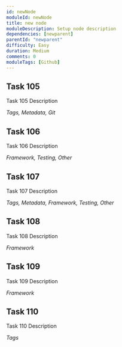 ```yaml
---
id: newNode
moduleId: newNode
title: new node
moduleDescription: Setup node description
dependencies: [newparent]
parentId: "newparent"
difficulty: Easy
duration: Medium
comments: 0
moduleTags: [Github]
---
```


## Task 105

Task 105 Description

*Tags, Metadata, Git*

## Task 106

Task 106 Description

*Framework, Testing, Other*

## Task 107

Task 107 Description

*Tags, Metadata, Framework, Testing, Other*

## Task 108

Task 108 Description

*Framework*

## Task 109

Task 109 Description

*Framework*

## Task 110

Task 110 Description

*Tags*
